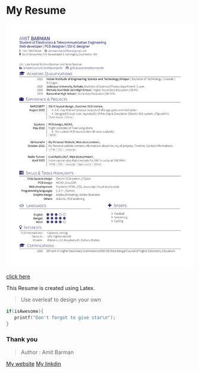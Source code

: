 # My Resume

![Resume photo](./Amit_Barman_Resume-photo.jpg)


[click here](https://abhisandhi.netlify.app/Amit_Barman_Resume.pdf) 

This Resume is created using Latex.<br>

> Use overleaf to design your own

```c
if(isAwesome){
   printf("Don't forgot to give star\n"); 
}
```

### Thank you

> Author : Amit Barman

[My website](https://abhisandhi.netlify.app/)
[My linkdin](https://www.linkedin.com/in/amitbarman99)